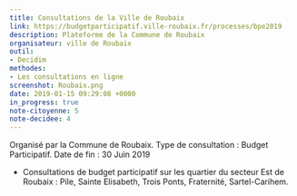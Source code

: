 ```yaml
---
title: Consultations de la Ville de Roubaix
link: https://budgetparticipatif.ville-roubaix.fr/processes/bpe2019
description: Plateforme de la Commune de Roubaix
organisateur: ville de Roubaix
outil: 
- Decidim
methodes:
- Les consultations en ligne
screenshot: Roubaix.png
date: 2019-01-15 09:29:08 +0000
in_progress: true
note-citoyenne: 5
note-decidee: 4
---
```


Organisé par la Commune de Roubaix. Type de consultation : Budget Participatif.
Date de fin : 30 Juin 2019 

- Consultations de budget participatif sur les quartier du secteur Est de Roubaix : Pile, Sainte Elisabeth, Trois Ponts, Fraternité, Sartel-Carihem. 
